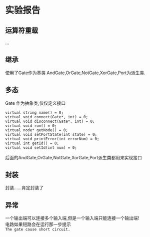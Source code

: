 # 实验报告
## 运算符重载
...
## 继承
使用了Gate作为基类 AndGate,OrGate,NotGate,XorGate,Port为派生类.
## 多态
Gate 作为抽象类,仅仅定义接口
```
virtual string name() = 0;
virtual void connect(Gate*, int) = 0;
virtual void disconnect(Gate*, int) = 0;
virtual void run() = 0;
virtual node* getNode() = 0;
virtual void setPortState(int state) = 0;
virtual void printError(int errorNum) = 0;
virtual int getId() = 0;
virtual void setId(int num) = 0;
```
后面的AndGate,OrGate,NotGate,XorGate,Port派生类都用来实现接口
## 封装
封装......肯定封装了
## 异常
一个输出端可以连接多个输入端,但是一个输入端只能连接一个输出端!</br>电路如果短路会在运行那一步提示</br>
`The gate cause short circuit.`
